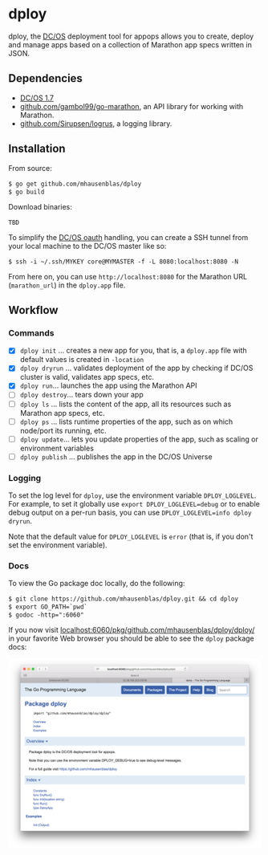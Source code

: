 # dploy

dploy, the [DC/OS](https://dcos.io) deployment tool for appops allows you to create, deploy and manage apps based on a collection of Marathon app specs written in JSON.

## Dependencies

- [DC/OS 1.7](https://dcos.io/releases/1.7.0/)
- [github.com/gambol99/go-marathon](https://github.com/gambol99/go-marathon), an API library for working with Marathon.
- [github.com/Sirupsen/logrus](https://github.com/Sirupsen/logrus), a logging library.

## Installation

From source:

    $ go get github.com/mhausenblas/dploy
    $ go build

Download binaries:

    TBD

To simplify the [DC/OS oauth](https://dcos.io/docs/1.7/administration/security/) handling, you can create a SSH tunnel from your local machine to the DC/OS master like so:

    $ ssh -i ~/.ssh/MYKEY core@MYMASTER -f -L 8080:localhost:8080 -N

From here on, you can use `http://localhost:8080` for the Marathon URL (`marathon_url`) in the `dploy.app` file.

## Workflow

### Commands

- [x] `dploy init` … creates a new app for you, that is, a `dploy.app` file with default values is created in `-location`
- [x] `dploy dryrun` … validates deployment of the app by checking if DC/OS cluster is valid, validates app specs, etc.
- [x] `dploy run`… launches the app using the Marathon API
- [ ] `dploy destroy`… tears down your app
- [ ] `dploy ls` … lists the content of the app, all its resources such as Marathon app specs, etc.
- [ ] `dploy ps` … lists runtime properties of the app, such as on which node/port its running, etc.
- [ ] `dploy update`… lets you update properties of the app, such as scaling or environment variables
- [ ] `dploy publish` … publishes the app in the DC/OS Universe

### Logging

To set the log level for `dploy`, use the environment variable `DPLOY_LOGLEVEL`. For example, to set it globally use `export DPLOY_LOGLEVEL=debug` or to enable debug output on a per-run basis, you can use `DPLOY_LOGLEVEL=info dploy dryrun`.

Note that the default value for `DPLOY_LOGLEVEL` is `error` (that is, if you don't set the environment variable).

### Docs

To view the Go package doc locally, do the following:


    $ git clone https://github.com/mhausenblas/dploy.git && cd dploy
    $ export GO_PATH=`pwd`
    $ godoc -http=":6060"

If you now visit [localhost:6060/pkg/github.com/mhausenblas/dploy/dploy/](http://localhost:6060/pkg/github.com/mhausenblas/dploy/dploy/) in your favorite Web browser you should be able to see the `dploy` package docs:

![Docs for dploy](img/dploy_godocs.png)